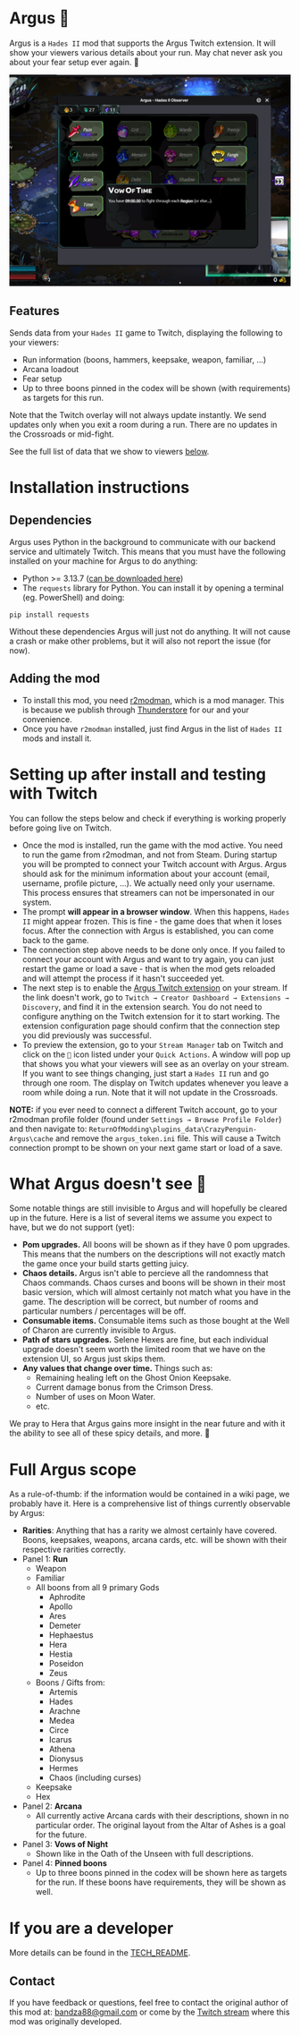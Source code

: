 # Argus 👀

Argus is a `Hades II` mod that supports the Argus Twitch extension. It will show your viewers various details about your run. May chat never ask you about your fear setup ever again. 🎉

![Argus Screenshot](https://raw.githubusercontent.com/bmilojkovic/argus-h2-mod/refs/heads/main/argus-screenshot.png)

## Features

Sends data from your `Hades II` game to Twitch, displaying the following to your viewers:

- Run information (boons, hammers, keepsake, weapon, familiar, ...)
- Arcana loadout
- Fear setup
- Up to three boons pinned in the codex will be shown (with requirements) as targets for this run.

Note that the Twitch overlay will not always update instantly. We send updates only when you exit a room during a run. There are no updates in the Crossroads or mid-fight.

See the full list of data that we show to viewers [below](#full-argus-scope).

# Installation instructions

## Dependencies

Argus uses Python in the background to communicate with our backend service and ultimately Twitch. This means that you must have the following installed on your machine for Argus to do anything:

- Python >= 3.13.7 ([can be downloaded here](https://www.python.org/downloads/))
- The `requests` library for Python. You can install it by opening a terminal (eg. PowerShell) and doing:

```
pip install requests
```

Without these dependencies Argus will just not do anything. It will not cause a crash or make other problems, but it will also not report the issue (for now).

## Adding the mod

- To install this mod, you need [r2modman](https://thunderstore.io/package/ebkr/r2modman/), which is a mod manager. This is because we publish through [Thunderstore](https://thunderstore.io/) for our and your convenience.
- Once you have `r2modman` installed, just find Argus in the list of `Hades II` mods and install it.

# Setting up after install and testing with Twitch

You can follow the steps below and check if everything is working properly before going live on Twitch.

- Once the mod is installed, run the game with the mod active. You need to run the game from r2modman, and not from Steam. During startup you will be prompted to connect your Twitch account with Argus. Argus should ask for the minimum information about your account (email, username, profile picture, ...). We actually need only your username. This process ensures that streamers can not be impersonated in our system.
- The prompt **will appear in a browser window**. When this happens, `Hades II` might appear frozen. This is fine - the game does that when it loses focus. After the connection with Argus is established, you can come back to the game.
- The connection step above needs to be done only once. If you failed to connect your account with Argus and want to try again, you can just restart the game or load a save - that is when the mod gets reloaded and will attempt the process if it hasn't succeeded yet.
- The next step is to enable the [Argus Twitch extension](https://dashboard.twitch.tv/extensions/sl19e3aebmadlewzt7mxfv3j3llwwv) on your stream. If the link doesn't work, go to `Twitch → Creator Dashboard → Extensions → Discovery`, and find it in the extension search. You do not need to configure anything on the Twitch extension for it to start working. The extension configuration page should confirm that the connection step you did previously was successful.
- To preview the extension, go to your `Stream Manager` tab on Twitch and click on the `👀` icon listed under your `Quick Actions`. A window will pop up that shows you what your viewers will see as an overlay on your stream. If you want to see things changing, just start a `Hades II` run and go through one room. The display on Twitch updates whenever you leave a room while doing a run. Note that it will not update in the Crossroads.

**NOTE:** if you ever need to connect a different Twitch account, go to your r2modman profile folder (found under `Settings → Browse Profile Folder`) and then navigate to: `ReturnOfModding\plugins_data\CrazyPenguin-Argus\cache` and remove the `argus_token.ini` file. This will cause a Twitch connection prompt to be shown on your next game start or load of a save.

# What Argus doesn't see 🙈

Some notable things are still invisible to Argus and will hopefully be cleared up in the future. Here is a list of several items we assume you expect to have, but we do not support (yet):

- **Pom upgrades.** All boons will be shown as if they have 0 pom upgrades. This means that the numbers on the descriptions will not exactly match the game once your build starts getting juicy.
- **Chaos details.** Argus isn't able to percieve all the randomness that Chaos commands. Chaos curses and boons will be shown in their most basic version, which will almost certainly not match what you have in the game. The description will be correct, but number of rooms and particular numbers / percentages will be off.
- **Consumable items.** Consumable items such as those bought at the Well of Charon are currently invisible to Argus.
- **Path of stars upgrades.** Selene Hexes are fine, but each individual upgrade doesn't seem worth the limited room that we have on the extension UI, so Argus just skips them.
- **Any values that change over time.** Things such as:
  - Remaining healing left on the Ghost Onion Keepsake.
  - Current damage bonus from the Crimson Dress.
  - Number of uses on Moon Water.
  - etc.

We pray to Hera that Argus gains more insight in the near future and with it the ability to see all of these spicy details, and more. 🙏

# Full Argus scope

As a rule-of-thumb: if the information would be contained in a wiki page, we probably have it. Here is a comprehensive list of things currently observable by Argus:

- **Rarities**: Anything that has a rarity we almost certainly have covered. Boons, keepsakes, weapons, arcana cards, etc. will be shown with their respective rarities correctly.
- Panel 1: **Run**
  - Weapon
  - Familiar
  - All boons from all 9 primary Gods
    - Aphrodite
    - Apollo
    - Ares
    - Demeter
    - Hephaestus
    - Hera
    - Hestia
    - Poseidon
    - Zeus
  - Boons / Gifts from:
    - Artemis
    - Hades
    - Arachne
    - Medea
    - Circe
    - Icarus
    - Athena
    - Dionysus
    - Hermes
    - Chaos (including curses)
  - Keepsake
  - Hex
- Panel 2: **Arcana**
  - All currently active Arcana cards with their descriptions, shown in no particular order. The original layout from the Altar of Ashes is a goal for the future.
- Panel 3: **Vows of Night**
  - Shown like in the Oath of the Unseen with full descriptions.
- Panel 4: **Pinned boons**
  - Up to three boons pinned in the codex will be shown here as targets for the run. If these boons have requirements, they will be shown as well.

# If you are a developer

More details can be found in the [TECH_README](doc/TECH_README.md).

## Contact

If you have feedback or questions, feel free to contact the original author of this mod at: bandza88@gmail.com or come by the [Twitch stream](https://www.twitch.tv/crazy__penguin) where this mod was originally developed.
